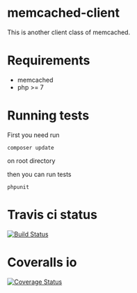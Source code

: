 memcached-client
====================================

This is another client class of memcached.


Requirements
====================================
- memcached
- php >= 7


Running tests
====================================
First you need run

`
composer update
`

on root directory

then you can run tests

`
phpunit
`


Travis ci status
==================================

[![Build Status](https://api.travis-ci.org/Abdujabbor/memcached-client.svg?branch=master)](https://travis-ci.org/Abdujabbor/memcached-client)



Coveralls io
==================================

[![Coverage Status](https://coveralls.io/repos/github/Abdujabbor/memcached-client/badge.svg?branch=master)](https://coveralls.io/github/Abdujabbor/memcached-client?branch=master)
